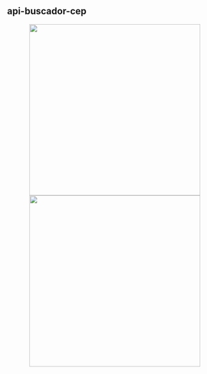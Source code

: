 ## api-buscador-cep
<div align="center">
  <img src="https://user-images.githubusercontent.com/94073563/167743609-1cfd0afc-bf62-401a-ba27-8f26c9700ac1.jpg" height="400px" />
  <img src="https://user-images.githubusercontent.com/94073563/167744893-67e01eae-d418-419c-b33f-0e453e934e7d.jpg" height="400px" />
</div>
